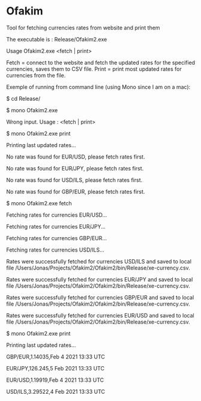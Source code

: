 # Ofakim
Tool for fetching currencies rates from website and print them

The executable is : Release/Ofakim2.exe

Usage Ofakim2.exe <fetch | print>

Fetch = connect to the website and fetch the updated rates for the specified currencies, saves them to CSV file.
Print = print most updated rates for currencies from the file.

Exemple of running from command line (using Mono since I am on a mac):

$ cd Release/ 

$ mono Ofakim2.exe 

Wrong input. Usage : <fetch | print>

$ mono Ofakim2.exe print

Printing last updated rates...

No rate was found for EUR/USD, please fetch rates first.

No rate was found for EUR/JPY, please fetch rates first.

No rate was found for USD/ILS, please fetch rates first.

No rate was found for GBP/EUR, please fetch rates first.

$ mono Ofakim2.exe fetch

Fetching rates for currencies EUR/USD...

Fetching rates for currencies EUR/JPY...

Fetching rates for currencies GBP/EUR...

Fetching rates for currencies USD/ILS...

Rates were successfully fetched for currencies USD/ILS and saved to local file /Users/Jonas/Projects/Ofakim2/Ofakim2/bin/Release/xe-currency.csv.

Rates were successfully fetched for currencies EUR/JPY and saved to local file /Users/Jonas/Projects/Ofakim2/Ofakim2/bin/Release/xe-currency.csv.

Rates were successfully fetched for currencies GBP/EUR and saved to local file /Users/Jonas/Projects/Ofakim2/Ofakim2/bin/Release/xe-currency.csv.

Rates were successfully fetched for currencies EUR/USD and saved to local file /Users/Jonas/Projects/Ofakim2/Ofakim2/bin/Release/xe-currency.csv.

$ mono Ofakim2.exe print

Printing last updated rates...

GBP/EUR,1.14035,Feb 4 2021 13:33 UTC

EUR/JPY,126.245,5 Feb 2021 13:33 UTC

EUR/USD,1.19919,Feb 4 2021 13:33 UTC

USD/ILS,3.29522,4 Feb 2021 13:33 UTC
